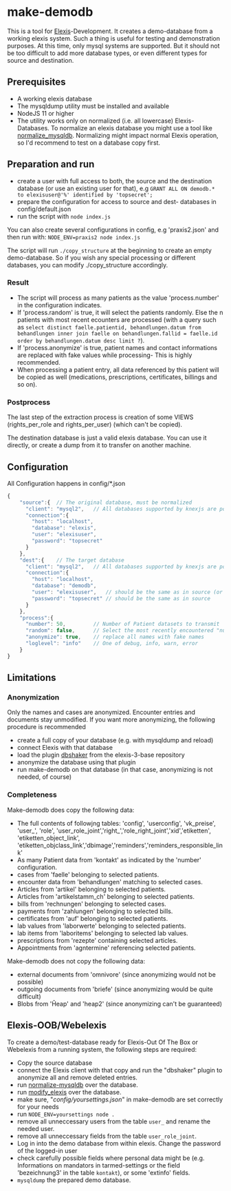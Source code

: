 # make-demodb

This is a tool for [Elexis](http://www.github.com/elexis)-Development. It creates a demo-database from a working elexis system.
Such a thing is useful for testing and demonstration purposes.
At this time, only mysql systems are supported. But it should not be too difficult to add more database types, or even different types for source and destination. 

## Prerequisites

* A working elexis database
* The mysqldump utility must be installed and available
* NodeJS 11 or higher
* The utility works only on normalized (i.e. all lowercase) Elexis-Databases. To normalize an elexis database you might use a tool like [normalize_mysqldb](https://www.npmjs.com/package/@rgwch/normalize_mysqldb). Normalizing might impact normal Elexis operation, so I'd recommend to test on a database copy first.

## Preparation and run

* create a user with full access to both, the source and the destination database (or use an existing user for that), e.g `GRANT ALL ON demodb.* to elexisuser@'%' identified by 'topsecret';`
* prepare the configuration for access to source and dest- databases in config/default.json
* run the script with `node index.js`

You can also create several configurations in config, e.g 'praxis2.json' and then run with: `NODE_ENV=praxis2 node index.js`

The script will run `./copy_structure` at the beginning to create an empty demo-database. So if you wish any special processing or different databases, you can modify ./copy_structure accordingly.

### Result

* The script will process as many patients as the value 'process.number' in the configuration indicates.
* If 'process.random' is true, it will select the patients randomly. Else the n patients with most recent ecounters are processed (with a query such as `select distinct faelle.patientid, behandlungen.datum from behandlungen inner join faelle on behandlungen.fallid = faelle.id order by behandlungen.datum desc limit ?`).
* If 'process.anonymize' is true, patient names and contact informations are replaced with fake values while processing- This is highly recommended.
* When processing a patient entry, all data referenced by this patient will be copied as well (medications, prescriptions, certificates, billings and so on).

### Postprocess

The last step of the extraction process is creation of some VIEWS (rights_per_role and rights_per_user) (which can't be copied).

The destination database is just a valid elexis database. You can use it directly, or create a dump from it to transfer on another machine.

## Configuration

All Configuration happens in config/*.json

```js
{
    "source":{  // The original database, must be normalized
      "client": "mysql2",   // All databases supported by knexjs are possible
      "connection":{
        "host": "localhost",
        "database": "elexis",
        "user": "elexisuser",
        "password": "topsecret"
      }
    },
    "dest":{    // The target database
      "client": "mysql2",   // All databases supported by knexjs are possible
      "connection":{
        "host": "localhost",
        "database": "demodb",
        "user": "elexisuser",   // should be the same as in source (or modify copy_structure)
        "password": "topsecret" // should be the same as in source
      }
    },
    "process":{
      "number": 50,         // Number of Patient datasets to transmit
      "random": false,      // Select the most recently encountered "number" (or select randomly if true)
      "anonymize": true,    // replace all names with fake names
      "loglevel": "info"    // One of debug, info, warn, error
    }
}
```

## Limitations

### Anonymization

Only the names and cases are anonymized. Encounter entries and documents stay unmodified. If you want more
anonymizing, the following procedure is recommended

* create a full copy of your database (e.g. with mysqldump and reload)
* connect Elexis with that database 
* load the plugin [dbshaker](https://wiki.elexis.info/Ch.elexis.support.dbshaker.feature.feature.group) from the elexis-3-base repository
* anonymize the database using that plugin 
* run make-demodb on that database (in that case, anonymizing is not needed, of course)

### Completeness

Make-demodb does copy the following data:

* The full contents of followjng tables: 'config', 'userconfig', 'vk_preise', 'user_', 'role', 'user_role_joint','right_','role_right_joint','xid','etiketten', 'etiketten_object_link', 'etiketten_objclass_link','dbimage','reminders','reminders_responsible_link' 
* As many Patient data from 'kontakt' as indicated by the 'number' configuration.
* cases from 'faelle' belonging to selected patients.
* encounter data from 'behandlungen' matching to selected cases.
* Articles from 'artikel' belonging to selected patients.
* Articles from 'artikelstamm_ch' belonging to selected patients.
* bills from 'rechnungen' belonging to selected cases.
* payments from 'zahlungen' belonging to selected bills.
* certificates from 'auf' belonging to selected patients.
* lab values from 'laborwerte' belonging to selected patients.
* lab items from 'laboritems' belonging to selected lab values.
* prescriptions from 'rezepte' containing selected articles.
* Appointments from 'agntermine' referencing selected patients.

Make-demodb does not copy the following data:

* external documents from 'omnivore' (since anonymizing would not be possible)
* outgoing documents from 'briefe' (since anonymizing would be quite difficult)
* Blobs from 'Ĥeap' and 'heap2' (since anonymizing can't be guaranteed)

## Elexis-OOB/Webelexis

To create a demo/test-database ready for Elexis-Out Of The Box or Webelexis from a running system, the following steps are required:

* Copy the source database
* connect the Elexis client with that copy and run the "dbshaker" plugin to anonymize all and remove deleted entries.
* run [normalize-mysqldb](https://www.npmjs.com/package/@rgwch/normalize_mysqldb) over the database.
* run [modify_elexis](https://raw.githubusercontent.com/rgwch/webelexis/master/server/modify_elexis.sql) over the database.
* make sure, "*config/yoursettings.json*" in make-demodb are set correctly for your needs
* run `NODE_ENV=yoursettings node .`
* remove all unneccessary users from the table `user_` and rename the needed user.
* remove all unneccessary fields from the table `user_role_joint`.
* Log in into the demo database from within elexis. Change the password of the logged-in user
* check carefully possible fields where personal data might be (e.g. Informations on mandators in tarmed-settings or the field 'bezeichnung3' in the table `kontakt`), or some 'extinfo' fields.
* `mysqldump` the prepared demo database.
